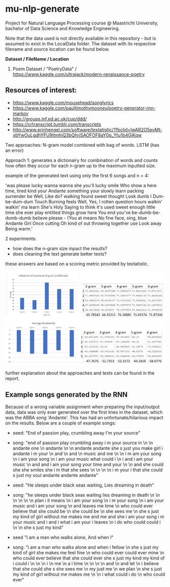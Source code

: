 # mu-nlp-generate
Project for Natural Language Processing course @ Maastricht University, bachelor of Data Science and Knowledge Engineering.

Note that the data used is not directly available in this repository - but is assumed to exist in the LocalData folder. The dataset with its respective filename and source location can be found below.

**Dataset / FileName / Location**
  
1. Poem Dataset / "PoetryData" / https://www.kaggle.com/ultrajack/modern-renaissance-poetry

## Resources of interest:
- https://www.kaggle.com/mousehead/songlyrics
- https://www.kaggle.com/paultimothymooney/poetry-generator-rnn-markov
- http://groups.inf.ed.ac.uk/cup/ddd/
- https://crtranscript.tumblr.com/transcripts
- http://www.erinhengel.com/software/textatistic/?fbclid=IwAR2O5evMt-xbYwOuLgdhYFU9ItmhiQ3bQhrjSAOFOF8aY0p_Ytu1b4GjKqw

Two approaches:
N-gram model combined with bag of words.
LSTM (has an error)

Approach 1:
generates a dictionairy for combination of words and counts how often they occur for each n-gram up to the maximum inputted size.

example of the generated text using only the first 6 songs and n = 4:

'was please lucky wanna wanna she you'll lucky smile Who show a here time, tired kind your Andante something your slowly learn packing surrender be Well, Like do? walking found sweet thought Look dumb I Dum-be-dum-dum Touch Burning feels Well, Yes, I rotten question hours walkin' walkin' ma learn She's Holy Saying to think it's used sweet enough little time she ever play entitled things grow here You end you've be-dumb-be-dumb-dumb believe please - (You at means No fine face, sing, blue Andante Girl Once cutting Oh kind of out throwing together use Look away Being warm.'

2 experiments:
- how does the n-gram size inpact the results?
- does cleaning the text generate better texts?

these answers are based on a scoring metric provided by textatistic.

![Screenshot](unfiltered.PNG)
![Screenshot](filtered.PNG)

further explanation about the approaches and tests can be found in the report.

## Example songs generated by the RNN

Because of a  wrong variable assignment when preparing the input/output data, data was only ever generated over the first lines in the dataset, which was the ABBA song 'Andante'. This has had an unfortunate/hilarious impact on the results.
Below are a couple of example songs:

- seed: "End of passion play, crumbling away I'm your source"
- song: "end of passion play crumbling away i m your source in \\n \\n andante one \\n andante \\n \\n andante andante she s just you make girl i andante i m your \\n and \\n and \\n music and me \\n \\n i m am your song \\n i am your song \\n i am your music what could i \\n i and i am your music \\n and and i am your song your time and your \\n \\n and she could she she smiles she i m that she sees \\n \\n \\n \\n i m your i that she could s just my soul andante andante andante"


- seed: "He sleeps under black seas waiting, Lies dreaming in death"
- song: "he sleeps under black seas waiting lies dreaming in death \\n \\n \\n \\n \\n \\n plan i it means \\n i am your song \\n i m your song \\n i am your music and i am your song \\n and leaves me time \\n who could ever believe that she could be \\n she could be \\n she sees me \\n she s just my kind of girl without me makes me and me and she i am your song i m your music and i and i what i am your i leaves \\n i do who could could i \\n \\n she s just my kind"


- seed "I am a man who walks alone, And when I"
- song: "i am a man who walks alone and when i fellow \\n she s just my kind of girl she makes me feel fine \\n who could ever could ever mine \\n who could ever believe that she could ever she s just my kind my kind of i could i \\n \\n \\n i \\n me \\n a i time \\n \\n \\n \\n and \\n and let \\n i believe that she could she s she sees me \\n my just me \\n we plan \\n she s just my kind of girl without me makes me \\n \\n i what could i do \\n who could ever"
